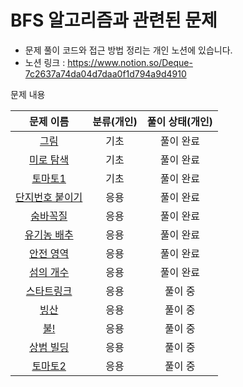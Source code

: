 # BFS 알고리즘과 관련된 문제

- 문제 풀이 코드와 접근 방법 정리는 개인 노션에 있습니다.
- 노션 링크 : https://www.notion.so/Deque-7c2637a74da04d7daa0f1d794a9d4910

문제 내용

|                      문제 이름                       | 분류(개인) | 풀이 상태(개인) |
|:------------------------------------------------:|:------:|:---------:|
|   [그림](https://www.acmicpc.net/problem/10866)    |   기초   |   풀이 완료   |
|  [미로 탐색](https://www.acmicpc.net/problem/1021)   |   기초   |   풀이 완료   |
|   [토마토1](https://www.acmicpc.net/problem/5430)   |   기초   |   풀이 완료   |
| [단지번호 붙이기](https://www.acmicpc.net/problem/2667) |   응용   |   풀이 완료   |
|  [숨바꼭질](https://www.acmicpc.net/problem/11003)   |   응용   |   풀이 완료   |
|  [유기농 배추](https://www.acmicpc.net/problem/2346)  |   응용   |   풀이 완료   |
|  [안전 영역](https://www.acmicpc.net/problem/20301)  |   응용   |   풀이 완료   |
|  [섬의 개수](https://www.acmicpc.net/problem/4963)   |   응용   |   풀이 완료   |
|  [스타트링크](https://www.acmicpc.net/problem/5014)   |   응용   |   풀이 중    |
|    [빙산](https://www.acmicpc.net/problem/2573)    |   응용   |   풀이 중    |
|    [불!](https://www.acmicpc.net/problem/4179)    |   응용   |   풀이 중    |
|  [상범 빌딩](https://www.acmicpc.net/problem/6593)   |   응용   |   풀이 중    |
|   [토마토2](https://www.acmicpc.net/problem/7569)   |   응용   |   풀이 중    |